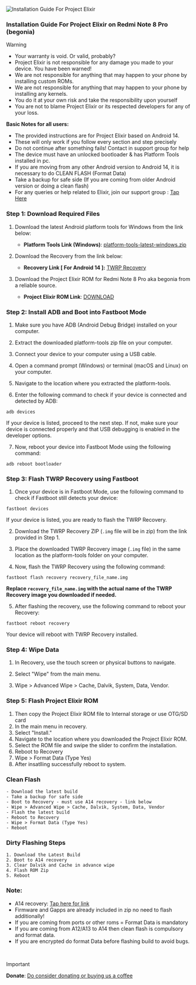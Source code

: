 ![Installation Guide For Project Elixir](https://i.imgur.com/42LxtAl.png)

### Installation Guide For Project Elixir on Redmi Note 8 Pro (begonia)

> [!Warning]
> * Your warranty is void. Or valid, probably?
> * Project Elixir is not responsible for any damage you made to your device. You have been warned!
> * We are not responsible for anything that may happen to your phone by installing custom ROMs.
> * We are not responsible for anything that may happen to your phone by installing any kernels.
> * You do it at your own risk and take the responsibility upon yourself
> * You are not to blame Project Elixir or its respected developers for any of your loss.
>
> **Basic Notes for all users:**  
> * The provided instructions are for Project Elixir based on Android 14.
> * These will only work if you follow every section and step precisely
> * Do not continue after something fails! Contact in support group for help
> * The device must have an unlocked bootloader & has Platform Tools installed in pc.
> * If you are moving from any other Android version to Android 14, it is necessary to do CLEAN FLASH (Format Data)
> * Take a backup for safe side (If you are coming from older Android version or doing a clean flash)
> * For any queries or help related to Elixir, join our support group : [Tap Here](https://telegram.me/Elixir_Discussion)  

### Step 1: Download Required Files
1. Download the latest Android platform tools for Windows from the link below:
   - **Platform Tools Link (Windows)**: [platform-tools-latest-windows.zip](https://dl.google.com/android/repository/platform-tools-latest-windows.zip)

2. Download the Recovery from the link below:
   - **Recovery Link [ For Android 14 ]:** [TWRP Recovery](https://www.pling.com/s/Phones/p/1790714)

3. Download the Project Elixir ROM for Redmi Note 8 Pro aka begonia from a reliable source.
   - **Project Elixir ROM Link**: [DOWNLOAD](https://projectelixiros.com/device/begonia)


### Step 2: Install ADB and Boot into Fastboot Mode
1. Make sure you have ADB (Android Debug Bridge) installed on your computer. 

2. Extract the downloaded platform-tools zip file on your computer.

3. Connect your device to your computer using a USB cable.

4. Open a command prompt (Windows) or terminal (macOS and Linux) on your computer.

5. Navigate to the location where you extracted the platform-tools.

6. Enter the following command to check if your device is connected and detected by ADB:

```
adb devices
```

If your device is listed, proceed to the next step. If not, make sure your device is connected properly and that USB debugging is enabled in the developer options.

7. Now, reboot your device into Fastboot Mode using the following command:

```
adb reboot bootloader
```

### Step 3: Flash TWRP Recovery using Fastboot
1. Once your device is in Fastboot Mode, use the following command to check if Fastboot still detects your device:

```
fastboot devices
```

If your device is listed, you are ready to flash the TWRP Recovery.

2. Download the TWRP Recovery ZIP (`.img` file will be in zip) from the link provided in Step 1.

3. Place the downloaded TWRP Recovery image (`.img` file) in the same location as the platform-tools folder on your computer.

4. Now, flash the TWRP Recovery using the following command:

```
fastboot flash recovery recovery_file_name.img
```

**Replace `recovery_file_name.img` with the actual name of the TWRP Recovery image you downloaded if needed.**

5. After flashing the recovery, use the following command to reboot your Recovery:

```
fastboot reboot recovery
```

Your device will reboot with TWRP Recovery installed.

### Step 4: Wipe Data
1. In Recovery, use the touch screen or physical buttons to navigate.

2. Select "Wipe" from the main menu.

3. Wipe > Advanced Wipe > Cache, Dalvik, System, Data, Vendor.

### Step 5: Flash Project Elixir ROM
1. Then copy the Project Elixir ROM file to Internal storage or use OTG/SD card
2. In the main menu in recovery.
3. Select "Install."
4. Navigate to the location where you downloaded the Project Elixir ROM.
5. Select the ROM file and swipe the slider to confirm the installation.
6. Reboot to Recovery
7. Wipe > Format Data (Type Yes)
7. After insatlling successfully reboot to system.

### Clean Flash
```
- Download the latest build
- Take a backup for safe side
- Boot to Recovery - must use A14 recovery - link below
- Wipe > Advanced Wipe > Cache, Dalvik, System, Data, Vendor
- Flash the latest build 
- Reboot to Recovery
- Wipe > Format Data (Type Yes)
- Reboot
```

### Dirty Flashing Steps

```
1. Download the Latest Build
2. Boot to A14 recovery
3. Clear Dalvik and Cache in advance wipe
4. Flash ROM Zip
5. Reboot
```

### Note:

- A14 recovery: [Tap here for link](https://www.pling.com/s/Phones/p/1790714)
- Firmware and Gapps are already included in zip no need to flash additionally!
- If you are coming from ports or other roms = Format Data is mandatory
- If you are coming from A12/A13 to A14 then clean flash is compulsory and format data.
- If you are encrypted do format Data before flashing build to avoid bugs.

<br>

> [!Important]
> **Donate**: [Do consider donating or buying us a coffee](https://projectelixiros.com/donate)
